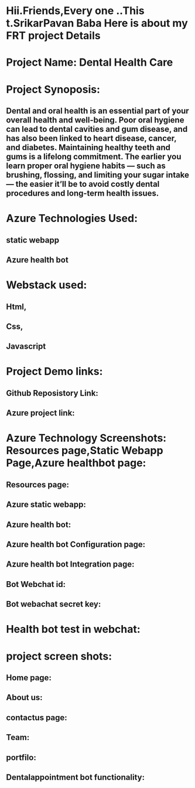 # Hii.Friends,Every one ..This t.SrikarPavan Baba Here is about my FRT project Details

# Project Name: Dental Health Care

# Project Synoposis: 
## Dental and oral health is an essential part of your overall health and well-being. Poor oral hygiene can lead to dental cavities and gum disease, and has also been linked to heart disease, cancer, and diabetes. Maintaining healthy teeth and gums is a lifelong commitment. The earlier you learn proper oral hygiene habits — such as brushing, flossing, and limiting your sugar intake — the easier it’ll be to avoid costly dental procedures and long-term health issues.

# Azure Technologies Used:
## static webapp
## Azure health bot

# Webstack used:
## Html,
## Css,
## Javascript

# Project Demo links:
## Github Reposistory Link: 
## Azure project link:

# Azure Technology Screenshots: Resources page,Static Webapp Page,Azure healthbot page:

## Resources page:

## Azure static webapp:

## Azure health bot:

## Azure health bot Configuration page:

## Azure health bot Integration page:

## Bot Webchat id:

## Bot webachat secret key:

# Health bot test in webchat:


# project screen shots:

## Home page:

## About us:

## contactus page:

## Team:

## portfilo:

## Dentalappointment bot functionality:

